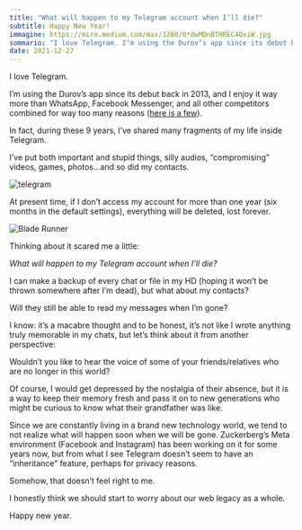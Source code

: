 ```yaml
---
title: "What will happen to my Telegram account when I’ll die?" 
subtitle: Happy New Year!
immagine: https://miro.medium.com/max/1280/0*dwMDnBTHREC4OxiW.jpg
sommario: "I love Telegram. I’m using the Durov’s app since its debut back in 2013, and I enjoy it way more than WhatsApp, Facebook Messenger, and all other competitors combined for way too many reasons..."
date: 2021-12-27
---
```


I love Telegram.

I’m using the Durov’s app since its debut back in 2013, and I enjoy it way more than WhatsApp, Facebook Messenger, and all other competitors combined for way too many reasons ([here is a few](https://sirajea.medium.com/11-reasons-why-you-should-use-telegram-instead-of-whatsapp-ab0f80fbfa79)).

In fact, during these 9 years, I’ve shared many fragments of my life inside Telegram.

I’ve put both important and stupid things, silly audios, “compromising” videos, games, photos…and so did my contacts.

![telegram](https://miro.medium.com/max/950/0*PPryRJycp0t2xKoR.jpg)

At present time, if I don’t access my account for more than one year (six months in the default settings), everything will be deleted, lost forever.

![Blade Runner](https://miro.medium.com/max/1200/0*Xt9CyRfaXsAzePUq.gif)

Thinking about it scared me a little:

_What will happen to my Telegram account when I’ll die?_

I can make a backup of every chat or file in my HD (hoping it won’t be thrown somewhere after I’m dead), but what about my contacts?

Will they still be able to read my messages when I’m gone?

I know: it’s a macabre thought and to be honest, it’s not like I wrote anything truly memorable in my chats, but let’s think about it from another perspective:

Wouldn’t you like to hear the voice of some of your friends/relatives who are no longer in this world?

Of course, I would get depressed by the nostalgia of their absence, but it is a way to keep their memory fresh and pass it on to new generations who might be curious to know what their grandfather was like.

Since we are constantly living in a brand new technology world, we tend to not realize what will happen soon when we will be gone.
Zuckerberg’s Meta environment (Facebook and Instagram) has been working on it for some years now, but from what I see Telegram doesn’t seem to have an “inheritance” feature, perhaps for privacy reasons.

Somehow, that doesn’t feel right to me.

I honestly think we should start to worry about our web legacy as a whole.

Happy new year.